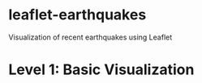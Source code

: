 # leaflet-earthquakes
Visualization of recent earthquakes using Leaflet



# Level 1: Basic Visualization

